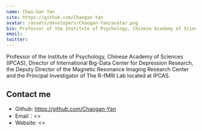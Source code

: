 ```yaml
---
name: Chao-Gan Yan
site: https://github.com/Chaogan-Yan
avatar: /assets/developers/Chaogan-Yan/avatar.png
bio: Professor of the Institute of Psychology, Chinese Academy of Sciences (IPCAS), Director of International Big-Data Center for Depression Research, the Deputy Director of the Magnetic Resonance Imaging Research Center and the Principal Investigator of The R-fMRI Lab located at IPCAS.
email: 
twitter: 
---
```


Professor of the Institute of Psychology, Chinese Academy of Sciences (IPCAS), Director of International Big-Data Center for Depression Research, the Deputy Director of the Magnetic Resonance Imaging Research Center and the Principal Investigator of The R-fMRI Lab located at IPCAS.

## Contact me

- Github: <https://github.com/Chaogan-Yan>
- Email：<>
- Website: <>
  